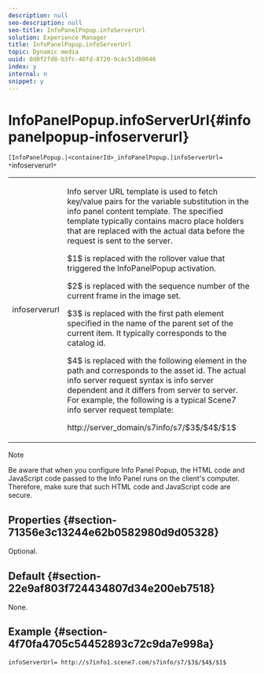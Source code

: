 ```yaml
---
description: null
seo-description: null
seo-title: InfoPanelPopup.infoServerUrl
solution: Experience Manager
title: InfoPanelPopup.infoServerUrl
topic: Dynamic media
uuid: 0d0f2fd8-b3fc-46fd-8720-9c4c51db9646
index: y
internal: n
snippet: y
---
```


# InfoPanelPopup.infoServerUrl{#infopanelpopup-infoserverurl}

 `[InfoPanelPopup.|<containerId>_infoPanelPopup.]infoServerUrl= *`infoserverurl`*`

<table id="table_9A6258D9B0DA4A29AA8A6C9BBCFE3662"> 
 <tbody> 
  <tr> 
   <td> <p> <span class="codeph"><span class="varname"> infoserverurl</span></span> </p> </td> 
   <td> <p>Info server URL template is used to fetch key/value pairs for the variable substitution in the info panel content template. The specified template typically contains macro place holders that are replaced with the actual data before the request is sent to the server. </p> <p><span class="codeph"> $1$</span> is replaced with the rollover value that triggered the <span class="codeph"> InfoPanelPopup</span> activation. </p> <p><span class="codeph"> $2$</span> is replaced with the sequence number of the current frame in the image set. </p> <p><span class="codeph"> $3$</span> is replaced with the first path element specified in the name of the parent set of the current item. It typically corresponds to the catalog id. </p> <p><span class="codeph"> $4$</span> is replaced with the following element in the path and corresponds to the asset id. The actual info server request syntax is info server dependent and it differs from server to server. For example, the following is a typical Scene7 info server request template: </p> <p><span class="codeph"> http://server_domain/s7info/s7/$3$/$4$/$1$</span> </p> </td> 
  </tr> 
 </tbody> 
</table>

>[!NOTE]
>
>Be aware that when you configure Info Panel Popup, the HTML code and JavaScript code passed to the Info Panel runs on the client's computer. Therefore, make sure that such HTML code and JavaScript code are secure.

## Properties {#section-71356e3c13244e62b0582980d9d05328}

Optional.

## Default {#section-22e9af803f724434807d34e200eb7518}

None.

## Example {#section-4f70fa4705c54452893c72c9da7e998a}

`infoServerUrl= http://s7info1.scene7.com/s7info/s7/$3$/$4$/$1$` 
